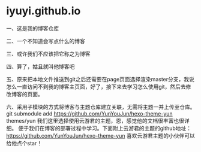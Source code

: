 
# iyuyi.github.io

一、这是我的博客仓库

二、一个不知道会写点什么的博客

三、或许我们不应该把它称之为博客

四、算了，姑且就叫他博客吧

五、原来把本地文件推送到git之后还需要在page页面选择渲染master分支，我说怎么一直访问不到我的博客主页面，好了，接下来去学习怎么使用git，然后去修改博客的页面。

六、采用子模块的方式将博客与主题仓库建立关联，无需将主题一并上传至仓库。
git submodule add https://github.com/YunYouJun/hexo-theme-yun themes/yun
我们这里选择使用云游君的主题，恩，感觉他的文档很丰富也很详细。
便于我们在博客的部署过程中学习。下面附上云游君的主题的github地址：
https://github.com/YunYouJun/hexo-theme-yun
喜欢云游君主题的小伙伴可以给他点个star！

